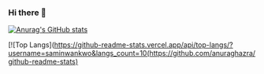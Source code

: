 ### Hi there 👋

<!--
**saminwankwo/saminwankwo** is a ✨ _special_ ✨ repository because its `README.md` (this file) appears on your GitHub profile.

Here are some ideas to get you started:

- 🔭 I’m currently working on ...
- 🌱 I’m currently learning ...
- 👯 I’m looking to collaborate on ...
- 🤔 I’m looking for help with ...
- 💬 Ask me about ...
- 📫 How to reach me: ...
- 😄 Pronouns: ...
- ⚡ Fun fact: ...
-->

[![Anurag's GitHub stats](https://github-readme-stats.vercel.app/api?username=saminwankwo)](https://github.com/anuraghazra/github-readme-stats)

[![Top Langs](https://github-readme-stats.vercel.app/api/top-langs/?username=saminwankwo&langs_count=10(https://github.com/anuraghazra/github-readme-stats)

